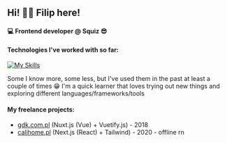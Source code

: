## Hi! 👋🏼 Filip here!

#### 💻 Frontend developer @ Squiz 😎


#### Technologies I've worked with so far: 

[![My Skills](https://skillicons.dev/icons?i=js,html,css,sass,svelte,react,nextjs,tailwind,mongodb,graphql,c,styledcomponents,ts,vite,webpack)](https://skillicons.dev)

Some I know more, some less, but I've used them in the past at least a couple of times 😁
I'm a quick learner that loves trying out new things and exploring different languages/frameworks/tools

#### My freelance projects:
 * [gdk.com.pl](https://gdk.com.pl) (Nuxt.js (Vue) + Vuetify.js) - 2018
 * [calihome.pl](https://calihome.pl) (Next.js (React) + Tailwind) - 2020 - offline rn


